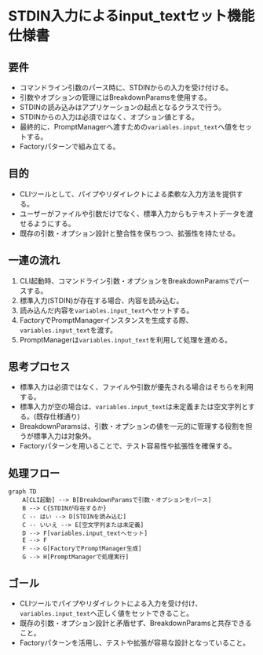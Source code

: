 # STDIN入力によるinput_textセット機能 仕様書

## 要件
- コマンドライン引数のパース時に、STDINからの入力を受け付ける。
- 引数やオプションの管理にはBreakdownParamsを使用する。
- STDINの読み込みはアプリケーションの起点となるクラスで行う。
- STDINからの入力は必須ではなく、オプション値とする。
- 最終的に、PromptManagerへ渡すための`variables.input_text`へ値をセットする。
- Factoryパターンで組み立てる。

## 目的
- CLIツールとして、パイプやリダイレクトによる柔軟な入力方法を提供する。
- ユーザーがファイルや引数だけでなく、標準入力からもテキストデータを渡せるようにする。
- 既存の引数・オプション設計と整合性を保ちつつ、拡張性を持たせる。

## 一連の流れ
1. CLI起動時、コマンドライン引数・オプションをBreakdownParamsでパースする。
2. 標準入力(STDIN)が存在する場合、内容を読み込む。
3. 読み込んだ内容を`variables.input_text`へセットする。
4. FactoryでPromptManagerインスタンスを生成する際、`variables.input_text`を渡す。
5. PromptManagerは`variables.input_text`を利用して処理を進める。

## 思考プロセス
- 標準入力は必須ではなく、ファイルや引数が優先される場合はそちらを利用する。
- 標準入力が空の場合は、`variables.input_text`は未定義または空文字列とする。(既存仕様通り)
- BreakdownParamsは、引数・オプションの値を一元的に管理する役割を担うが標準入力は対象外。
- Factoryパターンを用いることで、テスト容易性や拡張性を確保する。

## 処理フロー
```mermaid
graph TD
    A[CLI起動] --> B[BreakdownParamsで引数・オプションをパース]
    B --> C{STDINが存在するか}
    C -- はい --> D[STDINを読み込む]
    C -- いいえ --> E[空文字列または未定義]
    D --> F[variables.input_textへセット]
    E --> F
    F --> G[FactoryでPromptManager生成]
    G --> H[PromptManagerで処理実行]
```

## ゴール
- CLIツールでパイプやリダイレクトによる入力を受け付け、`variables.input_text`へ正しく値をセットできること。
- 既存の引数・オプション設計と矛盾せず、BreakdownParamsと共存できること。
- Factoryパターンを活用し、テストや拡張が容易な設計となっていること。 